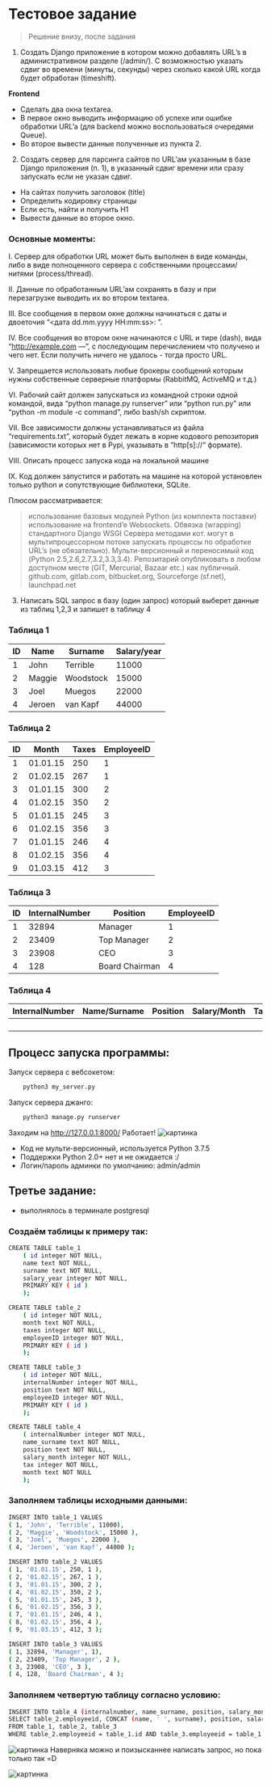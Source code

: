 # Тестовое задание
> Решение внизу, после задания


1. Создать Django приложение в котором можно добавлять URL’s в административном
разделе (/admin/). С возможностью указать сдвиг во времени (минуты, секунды) через
сколько какой URL когда будет обработан (timeshift).


**Frontend**
- Сделать два окна textarea.
- В первое окно выводить информацию об успехе или ошибке обработки URL’a (для
backend можно воспользоваться очередями Queue).
- Во второе вывести данные полученные из пункта 2.
2. Создать сервер для парсинга сайтов по URL’ам указанным в базе Django приложения
(п. 1), в указанный сдвиг времени или сразу запускать если не указан сдвиг.
- На сайтах получить заголовок (title)
- Определить кодировку страницы
- Если есть, найти и получить H1
- Вывести данные во второе окно.

###  Основные моменты:
I. Сервер для обработки URL может быть выполнен в виде команды, либо в виде
полноценного сервера с собственными процессами/нитями (process/thread).


II. Данные по обработанным URL’ам сохранять в базу и при перезагрузке выводить их во
втором textarea.


III. Все сообщения в первом окне должны начинаться с даты и двоеточия
“<дата dd.mm.yyyy HH:mm:ss>: ”.


IV. Все сообщения во втором окне начинаются с URL и тире (dash), вида “http://example.com —”, с последующим перечислением что получено и чего нет. Если получить ничего не
удалось - тогда просто URL.


V. Запрещается использовать любые брокеры сообщений которым нужны собственные
серверные платформы (RabbitMQ, ActiveMQ и т.д.)


VI. Рабочий сайт должен запускаться из командной строки одной командой, вида “python
manage.py runserver” или “python run.py” или “python -m module -c command”, либо
bash/sh скриптом.


VII. Все зависимости должны устанавливаться из файла “requirements.txt”, который будет
лежать в корне кодового репозитория (зависимости которых нет в Pypi, указывать в
“http[s]://“ формате).


VIII. Описать процесс запуска кода на локальной машине


IX. Код должен запустится и работать на машине на которой установлен только python и
сопутствующие библиотеки, SQLite.


Плюсом рассматривается:
> использование базовых модулей Python (из комплекта поставки)
> использование на frontend’e Websockets.
> Обвязка (wrapping) стандартного Django WSGI Сервера методами кот. могут в
мультипроцессорном потоке запускать процессы по обработке URL’s (не обязательно).
> Мульти-версионный и переносимый код (Python 2.5,2.6,2.7,3.2,3.3,3.4).
Репозитарий опубликовать в любом доступном месте (GIT, Mercurial, Bazaar etc.) как
публичный.
github.com, gitlab.com, bitbucket.org, Sourceforge (sf.net), launchpad.net

3. Написать SQL запрос в базу (один запрос) который выберет данные из таблиц 1,2,3 и
запишет в таблицу 4

### Таблица 1
| ID | Name |Surname |Salary/year |
| ------ | ------ |------ |------ |
| 1 | John | Terrible | 11000 |
| 2 | Maggie | Woodstock | 15000 |
| 3 | Joel | Muegos | 22000 |
| 4 | Jeroen | van Kapf | 44000 |
### Таблица 2
| ID | Month | Taxes | EmployeeID |
| ------ | ------ |------ |------ |
| 1 | 01.01.15 | 250 | 1 |
| 2 | 01.02.15 | 267 | 1 |
| 3 | 01.01.15 | 300 | 2 |
| 4 | 01.02.15 | 350 | 2 |
| 5 | 01.01.15 | 245 | 3 |
| 6 | 01.02.15 | 356 | 3 |
| 7 | 01.01.15 | 246 | 4 |
| 8 | 01.02.15 | 356 | 4 |
| 9 | 01.03.15 | 412 | 3 |

### Таблица 3
| ID | InternalNumber | Position | EmployeeID |
| ------ | ------ |------ |------ |
| 1 | 32894 | Manager | 1 |
| 2 | 23409 | Top Manager | 2 |
| 3 | 23908 | CEO | 3 |
| 4 | 128 | Board Chairman | 4 |
### Таблица 4
| InternalNumber | Name/Surname | Position | Salary/Month | Tax | Month |
| ------ | ------ |------ |------ |------ |------ |
|  |  |  |  |
|  |  |  |  |
|  |  |  |  |
|  |  |  |  |

##  Процесс запуска программы:
Запуск сервера с вебсокетом: 
```sh
    python3 my_server.py
```
Запуск сервера джанго: 
```sh
    python3 manage.py runserver
```
Заходим на http://127.0.0.1:8000/ 
Работает!
![картинка](https://cdn1.savepice.ru/uploads/2020/1/19/c5b32de09547edfe0bcc2e61621c97b5-full.png)
- Код не мульти-версионный, используется Python 3.7.5
- Поддержки Python 2.0+ нет и не ожидается :/
- Логин/пароль админки по умолчанию: admin/admin

## Третье задание:
 - выполнялось в терминале postgresql
### Создаём таблицы к примеру так:
```sh
CREATE TABLE table_1
	( id integer NOT NULL,
	name text NOT NULL,
	surname text NOT NULL,
	salary_year integer NOT NULL,
	PRIMARY KEY ( id )
	);
```
```sh
CREATE TABLE table_2
	( id integer NOT NULL,
	month text NOT NULL,
	taxes integer NOT NULL,
	employeeID integer NOT NULL,
	PRIMARY KEY ( id )
	);
```
```sh
CREATE TABLE table_3
	( id integer NOT NULL,
	internalNumber integer NOT NULL,
	position text NOT NULL,
	employeeID integer NOT NULL,
	PRIMARY KEY ( id )
	);
```
```sh
CREATE TABLE table_4
	( internalNumber integer NOT NULL,
	name_surname text NOT NULL,
	position text NOT NULL,
	salary_month integer NOT NULL,
	tax integer NOT NULL,
	month text NOT NULL
	);
```
### Заполняем таблицы исходными данными:
```sh
INSERT INTO table_1 VALUES
( 1, 'John', 'Terrible', 11000),
( 2, 'Maggie', 'Woodstock', 15000 ),
( 3, 'Joel', 'Muegos', 22000 ),
( 4, 'Jeroen', 'van Kapf', 44000 );
```
```sh
INSERT INTO table_2 VALUES
( 1, '01.01.15', 250, 1 ),
( 2, '01.02.15', 267, 1 ),
( 3, '01.01.15', 300, 2 ),
( 4, '01.02.15', 350, 2 ),
( 5, '01.01.15', 245, 3 ),
( 6, '01.02.15', 356, 3 ),
( 7, '01.01.15', 246, 4 ),
( 8, '01.02.15', 356, 4 ),
( 9, '01.03.15', 412, 3 );
```
```sh
INSERT INTO table_3 VALUES
( 1, 32894, 'Manager', 1),
( 2, 23409, 'Top Manager', 2 ),
( 3, 23908, 'CEO', 3 ),
( 4, 128, 'Board Chairman', 4 );
```
### Заполняем четвертую таблицу согласно условию: 
```sh
INSERT INTO table_4 (internalnumber, name_surname, position, salary_month, tax, month)
SELECT table_2.employeeid, CONCAT (name, ' ', surname), position, salary_year/12,  taxes, month
FROM table_1, table_2, table_3
WHERE table_2.employeeid = table_1.id AND table_3.employeeid = table_1.id;
```
![картинка](https://cdn1.savepice.ru/uploads/2020/1/9/fa68ebd5aeb52b26c813f3153350f946-full.png)
Наверняка можно  и поизысканнее написать запрос, но пока только так =D

![картинка](https://a.d-cd.net/BBAAAgD2seA-960.jpg)